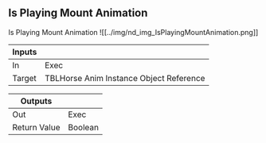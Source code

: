 ## Is Playing Mount Animation
Is Playing Mount Animation
![[../img/nd_img_IsPlayingMountAnimation.png]]

|Inputs||
|--|--|
| In | Exec |
| Target | TBLHorse Anim Instance Object Reference |

|Outputs||
|--|--|
| Out | Exec |
| Return Value | Boolean |
